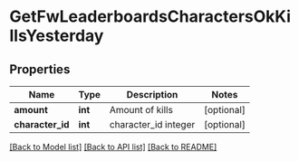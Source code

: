 # GetFwLeaderboardsCharactersOkKillsYesterday

## Properties
Name | Type | Description | Notes
------------ | ------------- | ------------- | -------------
**amount** | **int** | Amount of kills | [optional] 
**character_id** | **int** | character_id integer | [optional] 

[[Back to Model list]](../README.md#documentation-for-models) [[Back to API list]](../README.md#documentation-for-api-endpoints) [[Back to README]](../README.md)


